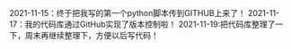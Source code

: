 2021-11-15：终于把我写的第一个python脚本传到GITHUB上来了！
2021-11-17：我的代码库通过GitHub实现了版本控制啦！
2021-11-19:把代码库整理了一下，周末再继续整理下，方便以后写代码！
